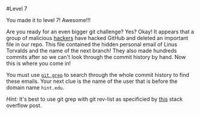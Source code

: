#Level 7

You made it to level 7! Awesome!!!

Are you ready for an even bigger git challenge? Yes? Okay!
It appears that a group of malicious [hackers](http://en.wikipedia.org/wiki/Anonymous_%28group%29) have hacked GitHub and deleted an important file in our repo.
This file contained the hidden personal email of Linus Torvalds and the name of the next branch!
They also made hundreds commits after so we can't look through the commit history by hand.
Now this is where you come in!

You must use [```git grep```](http://git-scm.com/docs/git-grep) to search through the whole commit history to find these emails.
Your next clue is the name of the user that is before the domain name ```hint.edu```.

*Hint:* It's best to use git grep with git rev-list as specificied by [this](http://stackoverflow.com/questions/2928584/how-to-grep-search-committed-code-in-the-git-history) stack overflow post.
